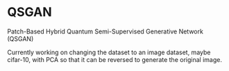 # QSGAN
Patch-Based Hybrid Quantum Semi-Supervised Generative Network (QSGAN)

Currently working on changing the dataset to an image dataset, maybe cifar-10, with PCA so that it can be reversed to generate the original image.
